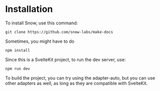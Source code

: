 # Installation

To install Snow, use this command:

```
git clone https://github.com/snow-labs/make-docs
```

Sometimes, you might have to do
```
npm install
```
Since this is a SvelteKit project, to run the dev server, use:
```
npm run dev
```
To build the project, you can try using the adapter-auto, but you can use other adapters as well, as long as they are compatible with SvelteKit.
